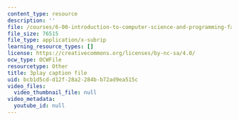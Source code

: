 ```yaml
---
content_type: resource
description: ''
file: /courses/6-00-introduction-to-computer-science-and-programming-fall-2008/bcb1d5cdd12f28a2284bb72ad9ea515c_UNHQ7CRsEtU.srt
file_size: 76515
file_type: application/x-subrip
learning_resource_types: []
license: https://creativecommons.org/licenses/by-nc-sa/4.0/
ocw_type: OCWFile
resourcetype: Other
title: 3play caption file
uid: bcb1d5cd-d12f-28a2-284b-b72ad9ea515c
video_files:
  video_thumbnail_file: null
video_metadata:
  youtube_id: null
---
```

